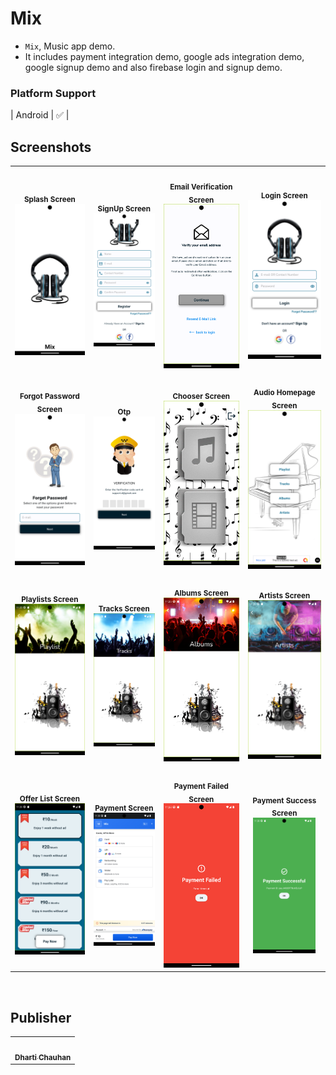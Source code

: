 # Mix

- `Mix`, Music app demo.
- It includes payment integration demo, google ads integration demo, google signup demo and also
  firebase login and signup demo.

### Platform Support

| Android | &#9989; |


## Screenshots
<table>
    <tr>
      <td align="center"><br/><sub><b>Splash Screen</b></sub><img src="https://raw.githubusercontent.com/Dharti1623/MediaPlayerWithPG/main/assets/images/screenshots/splash.png" width="200px;" alt="splash"/><br/></td>
      <td align="center"><br/><sub><b>SignUp Screen</b></sub><img src="https://raw.githubusercontent.com/Dharti1623/MediaPlayerWithPG/main/assets/images/screenshots/signUp.png" width="200px;" alt="signUp"/><br/></td>
      <td align="center"><br/><sub><b>Email Verification Screen</b></sub><img src="https://raw.githubusercontent.com/Dharti1623/MediaPlayerWithPG/main/assets/images/screenshots/verification.png" width="200px;" alt="verification"/><br/></td>
      <td align="center"><br/><sub><b>Login Screen</b></sub><img src="https://raw.githubusercontent.com/Dharti1623/MediaPlayerWithPG/main/assets/images/screenshots/login.png" width="200px;" alt="login"/><br/></td>
  </tr>
  <tr>
      <td align="center"><br/><sub><b>Forgot Password Screen</b></sub><img src="https://raw.githubusercontent.com/Dharti1623/MediaPlayerWithPG/main/assets/images/screenshots/forgetPassword.png" width="200px;" alt="forgetPassword"/><br/></td>
      <td align="center"><br/><sub><b>Otp</b></sub><img src="https://raw.githubusercontent.com/Dharti1623/MediaPlayerWithPG/main/assets/images/screenshots/otp.png" width="200px;" alt="otp"/><br/></td>
      <td align="center"><br/><sub><b>Chooser Screen</b></sub><img src="https://raw.githubusercontent.com/Dharti1623/MediaPlayerWithPG/main/assets/images/screenshots/chooserscreen.png" width="200px;" alt="chooserscreen"/><br/></td>
      <td align="center"><br/><sub><b>Audio Homepage Screen</b></sub><img src="https://raw.githubusercontent.com/Dharti1623/MediaPlayerWithPG/main/assets/images/screenshots/audio_homePage.png" width="200px;" alt="audio_homePage"/><br/></td>
  </tr>
  <tr>
      <td align="center"><br/><sub><b>Playlists Screen</b></sub><img src="https://raw.githubusercontent.com/Dharti1623/MediaPlayerWithPG/main/assets/images/screenshots/playlist.png" width="200px;" alt="playlists"/><br/></td>
      <td align="center"><br/><sub><b>Tracks Screen</b></sub><img src="https://raw.githubusercontent.com/Dharti1623/MediaPlayerWithPG/main/assets/images/screenshots/tracks.png" width="200px;" alt="tracks"/><br/></td>
      <td align="center"><br/><sub><b>Albums Screen</b></sub><img src="https://raw.githubusercontent.com/Dharti1623/MediaPlayerWithPG/main/assets/images/screenshots/album.png" width="200px;" alt="albums"/><br/></td>
      <td align="center"><br/><sub><b>Artists Screen</b></sub><img src="https://raw.githubusercontent.com/Dharti1623/MediaPlayerWithPG/main/assets/images/screenshots/artists.png" width="200px;" alt="artists"/><br/></td>
  </tr>
  <tr>
      <td align="center"><br/><sub><b>Offer List Screen</b></sub><img src="https://raw.githubusercontent.com/Dharti1623/MediaPlayerWithPG/main/assets/images/screenshots/offerList.png" width="200px;" alt="offerList"/><br/></td>
      <td align="center"><br/><sub><b>Payment Screen</b></sub><img src="https://raw.githubusercontent.com/Dharti1623/MediaPlayerWithPG/main/assets/images/screenshots/payment.png" width="200px;" alt="payment"/><br/></td>
      <td align="center"><br/><sub><b>Payment Failed Screen</b></sub><img src="https://raw.githubusercontent.com/Dharti1623/MediaPlayerWithPG/main/assets/images/screenshots/payment_faild.png" width="200px;" alt="payment_faild"/><br/></td>
      <td align="center"><br/><sub><b>Payment Success Screen</b></sub><img src="https://raw.githubusercontent.com/Dharti1623/MediaPlayerWithPG/main/assets/images/screenshots/payment_successful.png" width="100px;" alt="payment_successful"/><br/></td>
    </tr>

</table>
<br/>

## Publisher

<table>
  <tr>
    <td align="center"><a href="https://www.linkedin.com/in/dhartichauhan"><img src="https://avatars.githubusercontent.com/u/102344648?s=400&u=f090532c81927a74127240b841de2f79e388fc02&v=4" width="100px;" alt=""/><br /><sub><b>Dharti Chauhan </b></sub></a></td>
  </tr>
</table>
<br/>
